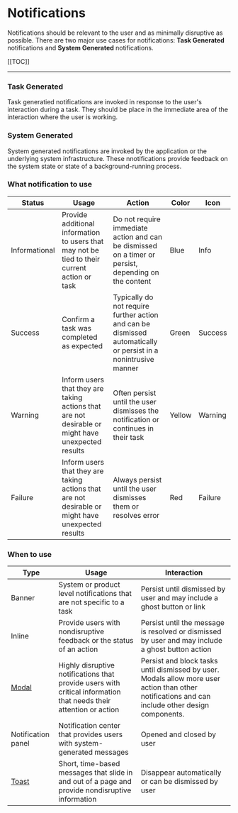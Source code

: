 # Notifications

Notifications should be relevant to the user and as minimally disruptive as possible. There are two major use cases for notifications: **Task Generated** notifications and **System Generated** notifications.

[[TOC]]

---

### Task Generated

Task generatied notifications are invoked in response to the user's interaction during a task. They should be place in the immediate area of the interaction where the user is working.

### System Generated

System generated notifications are invoked by the application or the underlying system infrastructure. These nnotifications provide feedback on the system state or state of a background-running process.


### What notification to use

| Status        	| Usage                                                                                             	| Action                                                                                                         	| Color  	| Icon    	|
|---------------	|---------------------------------------------------------------------------------------------------	|----------------------------------------------------------------------------------------------------------------	|--------	|---------	|
| Informational 	| Provide additional information to users that may not be  tied to their current action or task     	| Do not require immediate action and can be  dismissed on a timer or persist, depending on the content          	| Blue   	| Info    	|
| Success       	| Confirm a task was completed as expected                                                          	| Typically do not require further action and can be dismissed automatically or persist in a nonintrusive manner 	| Green  	| Success 	|
| Warning       	| Inform users that they are taking actions that are not desirable or might have unexpected results 	| Often persist until the user dismisses the notification or continues in their task                             	| Yellow 	| Warning 	|
| Failure       	| Inform users that they are taking actions that are not desirable or might have unexpected results 	| Always persist until the user dismisses them or resolves error                                                 	| Red    	| Failure 	|

### When to use

| Type               	| Usage                                                                                                             	| Interaction                                                                                                                                      	|
|--------------------	|-------------------------------------------------------------------------------------------------------------------	|--------------------------------------------------------------------------------------------------------------------------------------------------	|
| Banner             	| System or product level notifications that are not specific to a task                                             	| Persist until dismissed by user and may include a ghost button or link                                                                           	|
| Inline             	| Provide users with nondisruptive feedback or the status of an action                                              	| Persist until the message is resolved or dismissed by user and may include a ghost button action                                                 	|
| [Modal](/design-guide/components/modal.html)              	| Highly disruptive notifications that provide users with critical information that needs their attention or action 	| Persist and block tasks until dismissed by user. Modals allow more user action than other notifications and can include other design components. 	|
| Notification panel 	| Notification center that provides users with system-generated messages                                            	| Opened and closed by user                                                                                                                        	|
[Toast](/design-guide/components/toast.html)              	| Short, time-based messages that slide in and out of a page and provide nondisruptive information                  	| Disappear automatically or can be dismissed by user                                                                                              	|v
